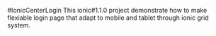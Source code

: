 #IonicCenterLogin
This ionic#1.1.0 project demonstrate how to make flexiable login page that adapt to mobile and tablet through ionic grid system.
